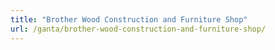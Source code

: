 ```yaml
---
title: "Brother Wood Construction and Furniture Shop"
url: /ganta/brother-wood-construction-and-furniture-shop/
---
```

